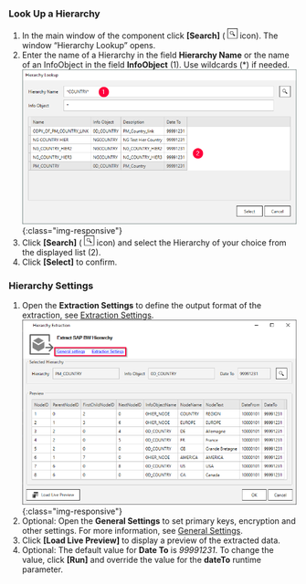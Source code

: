 
### Look Up a Hierarchy

1. In the main window of the component click **[Search]** ( ![magnifying-glass](/img/content/icons/magnifying-glass.png) icon). The window “Hierarchy Lookup” opens.
2. Enter the name of a Hierarchy in the field **Hierarchy Name** or the name of an InfoObject in the field **InfoObject** (1). Use wildcards (*) if needed. <br>
![Look Up Hierarchy](/img/content/Hierarchy-Search-01.png){:class="img-responsive"}
3. Click **[Search]** ( ![magnifying-glass](/img/content/icons/magnifying-glass.png) icon) and select the Hierarchy of your choice from the displayed list (2).
4. Click **[Select]** to confirm.


### Hierarchy Settings

1. Open the **Extraction Settings** to define the output format of the extraction, see [Extraction Settings](./hierarchies-extraction-settings).<br>
![Settings Hierarchy](/img/content/xu/hierarchy-settings.png){:class="img-responsive"}
2. Optional: Open the **General Settings** to set primary keys, encryption and other settings. For more information, see [General Settings](../getting-started/general-settings).
3. Click **[Load Live Preview]** to display a preview of the extracted data.
4. Optional: The default value for **Date To** is *99991231*. To change the value, click **[Run]** and override the value for the **dateTo** runtime parameter.
